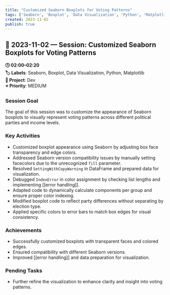 ```yaml
---
title: "Customized Seaborn Boxplots for Voting Patterns"
tags: ['Seaborn', 'Boxplot', 'Data Visualization', 'Python', 'Matplotlib']
created: 2023-11-02
publish: true
---
```


## 📅 2023-11-02 — Session: Customized Seaborn Boxplots for Voting Patterns

**🕒 02:00–02:20**  
**🏷️ Labels**: Seaborn, Boxplot, Data Visualization, Python, Matplotlib  
**📂 Project**: Dev  
**⭐ Priority**: MEDIUM  


### Session Goal
The goal of this session was to customize the appearance of Seaborn boxplots to visually represent voting patterns across different political parties and income levels.

### Key Activities
- Customized boxplot appearance using Seaborn by adjusting box face transparency and edge colors.
- Addressed Seaborn version compatibility issues by manually setting facecolors due to the unrecognized `fill` parameter.
- Resolved `SettingWithCopyWarning` in DataFrame and prepared data for visualization.
- Debugged `IndexError` in color assignment by checking list lengths and implementing [[error handling]].
- Adapted code to dynamically calculate components per group and ensure proper color indexing.
- Modified boxplot code to reflect party differences without separating by election type.
- Applied specific colors to error bars to match box edges for visual consistency.

### Achievements
- Successfully customized boxplots with transparent faces and colored edges.
- Ensured compatibility with different Seaborn versions.
- Improved [[error handling]] and data preparation for visualization.

### Pending Tasks
- Further refine the visualization to enhance clarity and insight into voting patterns.
